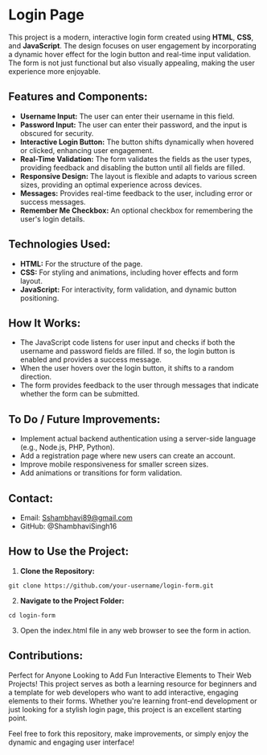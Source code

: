 # Login Page
 This project is a modern, interactive login form created using **HTML**, **CSS**, and **JavaScript**. The design focuses on user engagement by incorporating a dynamic hover effect for the login button and real-time input validation. The form is not just functional but also visually appealing, making the user experience more enjoyable.


## Features and Components:
- **Username Input:** The user can enter their username in this field.
- **Password Input:** The user can enter their password, and the input is obscured for security.
- **Interactive Login Button:** The button shifts dynamically when hovered or clicked, enhancing user engagement.
- **Real-Time Validation:** The form validates the fields as the user types, providing feedback and disabling the button until all fields are filled.
- **Responsive Design:** The layout is flexible and adapts to various screen sizes, providing an optimal experience across devices.
- **Messages:** Provides real-time feedback to the user, including error or success messages.
- **Remember Me Checkbox:** An optional checkbox for remembering the user's login details.
  

## Technologies Used:
- **HTML:** For the structure of the page.
- **CSS:** For styling and animations, including hover effects and form layout.
- **JavaScript:** For interactivity, form validation, and dynamic button positioning.
  

## How It Works:
- The JavaScript code listens for user input and checks if both the username and password fields are filled. If so, the login button is enabled and provides a success message.
- When the user hovers over the login button, it shifts to a random direction.
- The form provides feedback to the user through messages that indicate whether the form can be submitted.


## To Do / Future Improvements:
- Implement actual backend authentication using a server-side language (e.g., Node.js, PHP, Python).
- Add a registration page where new users can create an account.
- Improve mobile responsiveness for smaller screen sizes.
- Add animations or transitions for form validation.


## Contact:
- Email: Sshambhavi89@gmail.com
- GitHub: @ShambhaviSingh16


## How to Use the Project:
1. **Clone the Repository:**
```
git clone https://github.com/your-username/login-form.git
```
2. **Navigate to the Project Folder:**
```
cd login-form
```
3. Open the index.html file in any web browser to see the form in action.

## Contributions:
Perfect for Anyone Looking to Add Fun Interactive Elements to Their Web Projects!
This project serves as both a learning resource for beginners and a template for web developers who want to add interactive, engaging elements to their forms. Whether you're learning front-end development or just looking for a stylish login page, this project is an excellent starting point.

Feel free to fork this repository, make improvements, or simply enjoy the dynamic and engaging user interface! 




